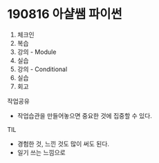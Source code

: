 # 190816 아샬쌤 파이썬
1. 체크인
2. 복습
3. 강의 - Module
4. 실습
5. 강의 - Conditional
6. 실습
7. 회고

작업공유
- 작업습관을 만들어놓으면 중요한 것에 집중할 수 있다.

TIL
- 경험한 것, 느낀 것도 많이 써도 된다.
- 일기 쓰는 느낌으로